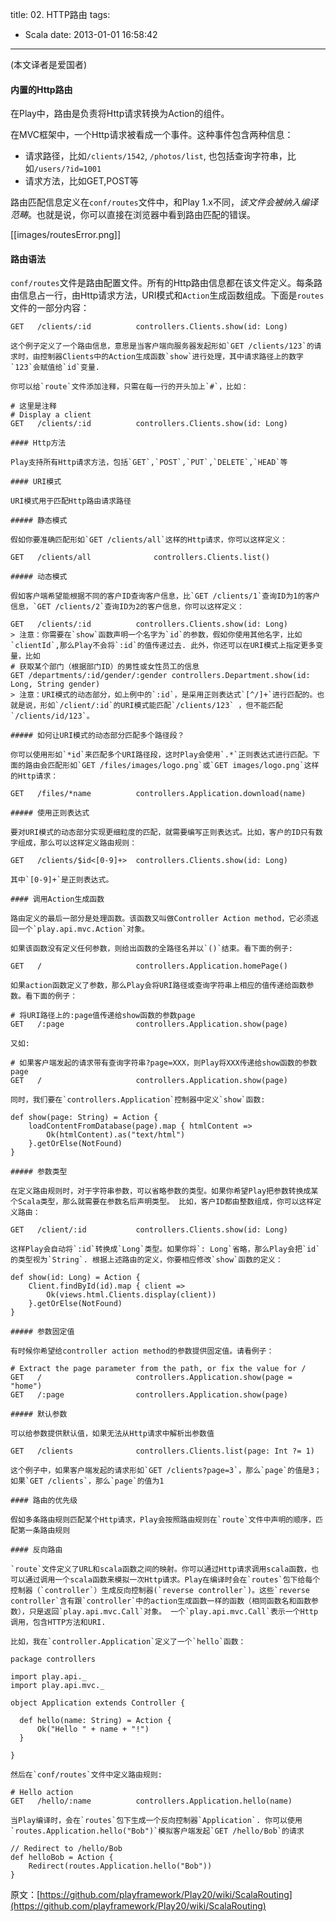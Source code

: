 title: 02. HTTP路由
tags:
  - Scala
date: 2013-01-01 16:58:42
---

(本文译者是爱国者)

#### 内置的Http路由

在Play中，路由是负责将Http请求转换为Action的组件。

在MVC框架中，一个Http请求被看成一个事件。这种事件包含两种信息：

*   请求路径，比如`/clients/1542`, `/photos/list`, 也包括查询字符串，比如`/users/?id=1001`
*   请求方法，比如GET,POST等

路由匹配信息定义在`conf/routes`文件中，和Play 1.x不同，_该文件会被纳入编译范畴_。也就是说，你可以直接在浏览器中看到路由匹配的错误。

[[images/routesError.png]]

#### 路由语法

`conf/routes`文件是路由配置文件。所有的Http路由信息都在该文件定义。每条路由信息占一行，由Http请求方法，URI模式和`Action`生成函数组成。下面是`routes`文件的一部分内容：

    GET   /clients/:id          controllers.Clients.show(id: Long)

    这个例子定义了一个路由信息，意思是当客户端向服务器发起形如`GET /clients/123`的请求时，由控制器Clients中的Action生成函数`show`进行处理，其中请求路径上的数字`123`会赋值给`id`变量.

    你可以给`route`文件添加注释，只需在每一行的开头加上`#`，比如：

    # 这里是注释 
    # Display a client
    GET   /clients/:id          controllers.Clients.show(id: Long)

    #### Http方法

    Play支持所有Http请求方法，包括`GET`,`POST`,`PUT`,`DELETE`,`HEAD`等

    #### URI模式

    URI模式用于匹配Http路由请求路径

    ##### 静态模式

    假如你要准确匹配形如`GET /clients/all`这样的Http请求，你可以这样定义：

    GET   /clients/all              controllers.Clients.list()

    ##### 动态模式

    假如客户端希望能根据不同的客户ID查询客户信息，比`GET /clients/1`查询ID为1的客户信息，`GET /clients/2`查询ID为2的客户信息，你可以这样定义：

    GET   /clients/:id          controllers.Clients.show(id: Long)
    > 注意：你需要在`show`函数声明一个名字为`id`的参数，假如你使用其他名字，比如`clientId`,那么Play不会将`:id`的值传递过去. 此外，你还可以在URI模式上指定更多变量，比如
    # 获取某个部门（根据部门ID）的男性或女性员工的信息
    GET /departments/:id/gender/:gender controllers.Department.show(id: Long, String gender)
    > 注意：URI模式的动态部分，如上例中的`:id`，是采用正则表达式`[^/]+`进行匹配的。也就是说，形如`/client/:id`的URI模式能匹配`/clients/123` ，但不能匹配`/clients/id/123`。

    ##### 如何让URI模式的动态部分匹配多个路径段？

    你可以使用形如`*id`来匹配多个URI路径段，这时Play会使用`.*`正则表达式进行匹配。下面的路由会匹配形如`GET /files/images/logo.png`或`GET images/logo.png`这样的Http请求：

    GET   /files/*name          controllers.Application.download(name)

    ##### 使用正则表达式

    要对URI模式的动态部分实现更细粒度的匹配，就需要编写正则表达式。比如，客户的ID只有数字组成，那么可以这样定义路由规则：

    GET   /clients/$id<[0-9]+>  controllers.Clients.show(id: Long)

    其中`[0-9]+`是正则表达式。

    #### 调用Action生成函数

    路由定义的最后一部分是处理函数。该函数又叫做Controller Action method，它必须返回一个`play.api.mvc.Action`对象。

    如果该函数没有定义任何参数，则给出函数的全路径名并以`()`结束。看下面的例子:

    GET   /                     controllers.Application.homePage()

    如果action函数定义了参数，那么Play会将URI路径或查询字符串上相应的值传递给函数参数。看下面的例子：

    # 将URI路径上的:page值传递给show函数的参数page
    GET   /:page                controllers.Application.show(page)

    又如:

    # 如果客户端发起的请求带有查询字符串?page=XXX，则Play将XXX传递给show函数的参数page
    GET   /                     controllers.Application.show(page)

    同时，我们要在`controllers.Application`控制器中定义`show`函数:

    def show(page: String) = Action {
        loadContentFromDatabase(page).map { htmlContent =>
            Ok(htmlContent).as("text/html")
        }.getOrElse(NotFound)
    }

    ##### 参数类型

    在定义路由规则时，对于字符串参数，可以省略参数的类型。如果你希望Play把参数转换成某个Scala类型，那么就需要在参数名后声明类型。 比如，客户ID都由整数组成，你可以这样定义路由：

    GET   /client/:id           controllers.Clients.show(id: Long)

    这样Play会自动将`:id`转换成`Long`类型。如果你将`: Long`省略，那么Play会把`id`的类型视为`String`. 根据上述路由的定义，你要相应修改`show`函数的定义：

    def show(id: Long) = Action {
        Client.findById(id).map { client =>
            Ok(views.html.Clients.display(client))
        }.getOrElse(NotFound)
    }

    ##### 参数固定值

    有时候你希望给controller action method的参数提供固定值。请看例子：

    # Extract the page parameter from the path, or fix the value for /
    GET   /                     controllers.Application.show(page = "home")
    GET   /:page                controllers.Application.show(page)

    ##### 默认参数

    可以给参数提供默认值，如果无法从Http请求中解析出参数值

    GET   /clients              controllers.Clients.list(page: Int ?= 1)

    这个例子中，如果客户端发起的请求形如`GET /clients?page=3`，那么`page`的值是3；如果`GET /clients`，那么`page`的值为1

    #### 路由的优先级

    假如多条路由规则匹配某个Http请求，Play会按照路由规则在`route`文件中声明的顺序，匹配第一条路由规则

    #### 反向路由

    `route`文件定义了URL和scala函数之间的映射。你可以通过Http请求调用scala函数，也可以通过调用一个scala函数来模拟一次Http请求。Play在编译时会在`routes`包下给每个控制器（`controller`）生成反向控制器(`reverse controller`)。这些`reverse controller`含有跟`controller`中的action生成函数一样的函数（相同函数名和函数参数），只是返回`play.api.mvc.Call`对象。 一个`play.api.mvc.Call`表示一个Http调用，包含HTTP方法和URI.

    比如，我在`controller.Application`定义了一个`hello`函数：

    package controllers

    import play.api._
    import play.api.mvc._

    object Application extends Controller {

      def hello(name: String) = Action {
          Ok("Hello " + name + "!")
      }

    }

    然后在`conf/routes`文件中定义路由规则:

    # Hello action
    GET   /hello/:name          controllers.Application.hello(name)

    当Play编译时，会在`routes`包下生成一个反向控制器`Application`. 你可以使用`routes.Application.hello("Bob")`模拟客户端发起`GET /hello/Bob`的请求

    // Redirect to /hello/Bob
    def helloBob = Action {
        Redirect(routes.Application.hello("Bob"))    
    }

原文：[https://github.com/playframework/Play20/wiki/ScalaRouting](https://github.com/playframework/Play20/wiki/ScalaRouting)